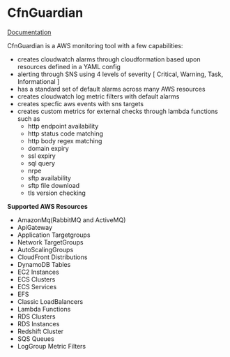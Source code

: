 # CfnGuardian

[Documentation](docs/overview.md)

CfnGuardian is a AWS monitoring tool with a few capabilities:

- creates cloudwatch alarms through cloudformation based upon resources defined in a YAML config
- alerting through SNS using 4 levels of severity [ Critical, Warning, Task, Informational ]  
- has a standard set of default alarms across many AWS resources
- creates cloudwatch log metric filters with default alarms
- creates specfic aws events with sns targets
- creates custom metrics for external checks through lambda functions such as
    - http endpoint availability
    - http status code matching 
    - http body regex matching
    - domain expiry
    - ssl expiry
    - sql query
    - nrpe
    - sftp availability
    - sftp file download
    - tls version checking

**Supported AWS Resources**

- AmazonMq(RabbitMQ and ActiveMQ)
- ApiGateway
- Application Targetgroups
- Network TargetGroups
- AutoScalingGroups
- CloudFront Distributions
- DynamoDB Tables
- EC2 Instances
- ECS Clusters
- ECS Services
- EFS
- Classic LoadBalancers
- Lambda Functions
- RDS Clusters
- RDS Instances
- Redshift Cluster
- SQS Queues
- LogGroup Metric Filters
